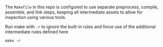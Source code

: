 The `Makefile` in this repo is configured to use separate preprocess, compile, assemble, and link steps, keeping all intermediate assets to allow for inspection using various tools.

Run make with `-r` to ignore the built-in rules and force use of the additional intermediate rules defined here

`make -r`
